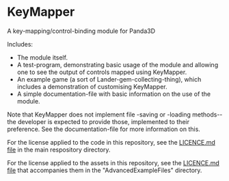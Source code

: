 # KeyMapper
A key-mapping/control-binding module for Panda3D

Includes:
 - The module itself.
 - A test-program, demonstrating basic usage of the module and allowing one to see the output of controls mapped using KeyMapper.
 - An example game (a sort of Lander-gem-collecting-thing), which includes a demonstration of customising KeyMapper.
 - A simple documentation-file with basic information on the use of the module.
 
 Note that KeyMapper does not implement file -saving or -loading methods--the developer is expected to provide those, implemented to their preference. See the documentation-file for more information on this.

For the license applied to the code in this repository, see the [LICENCE.md file](LICENSE.md) in the main respository directory.

For the license applied to the assets in this repository, see the [LICENCE.md file](AdvancedExampleFiles/LICENSE.md) that accompanies them in the "AdvancedExampleFiles" directory.
